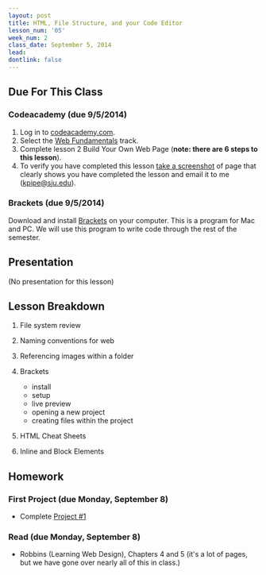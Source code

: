 ```yaml
---
layout: post
title: HTML, File Structure, and your Code Editor
lesson_num: '05'
week_num: 2
class_date: September 5, 2014
lead: 
dontlink: false
---
```


## Due For This Class

### Codeacademy (due 9/5/2014)
1. Log in to [codeacademy.com](http://www.codecademy.com/).
2. Select the [Web Fundamentals](http://www.codecademy.com/tracks/web) track.
3. Complete lesson 2 Build Your Own Web Page (**note: there are 6 steps to this lesson**).
4. To verify you have completed this lesson [take a screenshot](http://www.take-a-screenshot.org/) of  page that clearly shows you have completed the lesson and email it to me ([kpipe@sju.edu](mailto:kpipe@sju.edu)).

### Brackets (due 9/5/2014)

Download and install [Brackets](http://brackets.io/) on your computer.  This is a program for Mac and PC.  We will use this program to write code through the rest of the semester.


## Presentation

(No presentation for this lesson)

## Lesson Breakdown

1) File system review

2) Naming conventions for web

3) Referencing images within a folder

4) Brackets
	- install
	- setup
	- live preview
	- opening a new project
	- creating files within the project

5) HTML Cheat Sheets

6) Inline and Block Elements
  
## Homework

### First Project (due Monday, September 8)

- Complete <a href="/projects/01-structuretext.html">Project #1</a>

### Read (due Monday, September 8)

- Robbins (Learning Web Design), Chapters 4 and 5 (it's a lot of pages, but we have gone over nearly all of this in class.)
